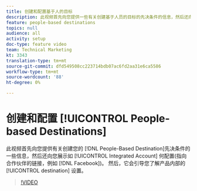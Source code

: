 ```yaml
---
title: 创建和配置基于人的目标
description: 此视频首先向您提供一些有关创建基于人员的目标的先决条件的信息，然后还向您展示如何配置集成帐户（指向合作伙伴的链接，如Facebook）。 然后，它会引导您了解目标本身的产品内设置。
feature: people-based destinations
topics: null
audience: all
activity: setup
doc-type: feature video
team: Technical Marketing
kt: 3343
translation-type: tm+mt
source-git-commit: dfd549508cc223714bdb07ac6fd2aa31e6ca5586
workflow-type: tm+mt
source-wordcount: '88'
ht-degree: 0%

---
```



# 创建和配置 [!UICONTROL People-based Destinations]

此视频首先向您提供有关创建您的 [!DNL People-Based Destination]先决条件的一些信息，然后还向您展示如 [!UICONTROL Integrated Account] 何配置(指向合作伙伴的链接，例如 [!DNL Facebook])。 然后，它会引导您了解产品内部的 [!UICONTROL destination] 设置。

>[!VIDEO](https://video.tv.adobe.com/v/28955/?quality=12)
